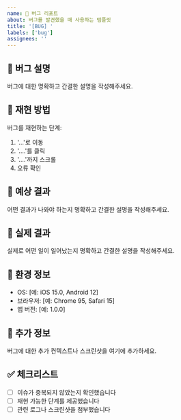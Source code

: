 ```yaml
---
name: 🐛 버그 리포트
about: 버그를 발견했을 때 사용하는 템플릿
title: '[BUG] '
labels: ['bug']
assignees: ''
---
```


## 🐛 버그 설명
버그에 대한 명확하고 간결한 설명을 작성해주세요.

## 🔄 재현 방법
버그를 재현하는 단계:
1. '...'로 이동
2. '....'를 클릭
3. '....'까지 스크롤
4. 오류 확인

## 🎯 예상 결과
어떤 결과가 나와야 하는지 명확하고 간결한 설명을 작성해주세요.

## 📸 실제 결과
실제로 어떤 일이 일어났는지 명확하고 간결한 설명을 작성해주세요.

## 📱 환경 정보
 - OS: [예: iOS 15.0, Android 12]
 - 브라우저: [예: Chrome 95, Safari 15]
 - 앱 버전: [예: 1.0.0]

## 📎 추가 정보
버그에 대한 추가 컨텍스트나 스크린샷을 여기에 추가하세요.

## ✅ 체크리스트
- [ ] 이슈가 중복되지 않았는지 확인했습니다
- [ ] 재현 가능한 단계를 제공했습니다
- [ ] 관련 로그나 스크린샷을 첨부했습니다
